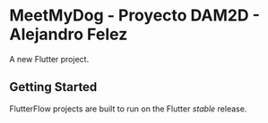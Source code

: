 # MeetMyDog - Proyecto DAM2D - Alejandro Felez

A new Flutter project.

## Getting Started

FlutterFlow projects are built to run on the Flutter _stable_ release.
